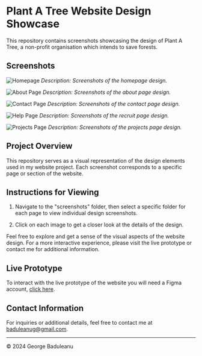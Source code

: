 # Plant A Tree Website Design Showcase

This repository contains screenshots showcasing the design of Plant A Tree, a non-profit organisation which intends to save forests.

## Screenshots

![Homepage](screenshots/Home_Page)
*Description: Screenshots of the homepage design.*

![About Page](screenshots/About_Page)
*Description: Screenshots of the about page design.*

![Contact Page](screenshots/Contact_Page)
*Description: Screenshots of the contact page design.*

![Help Page](screenshots/Help_Page)
*Description: Screenshots of the recruit page design.*

![Projects Page](screenshots/Projects_Page)
*Description: Screenshots of the projects page design.*

## Project Overview

This repository serves as a visual representation of the design elements used in my website project. Each screenshot corresponds to a specific page or section of the website.

## Instructions for Viewing

1. Navigate to the "screenshots" folder, then select a specific folder for each page to view individual design screenshots.

2. Click on each image to get a closer look at the details of the design.

Feel free to explore and get a sense of the visual aspects of the website design. For a more interactive experience, please visit the live prototype or contact me for additional information.

## Live Prototype

To interact with the live prototype of the website you will need a Figma account, [click here](https://www.figma.com/file/VoD7r2hLfXmpht0Yv1kq3i/Plant-A-Tree?type=design&node-id=0%3A1&mode=design&t=VMfZSaPHb1raABIF-1).

## Contact Information

For inquiries or additional details, feel free to contact me at [baduleanug@gmail.com](mailto:baduleanug@gmail.com).

---
© 2024 George Baduleanu
